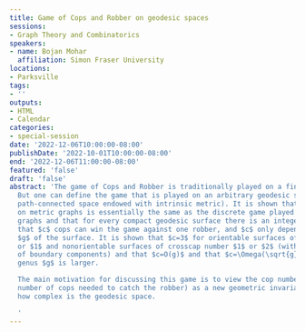 ```yaml
---
title: Game of Cops and Robber on geodesic spaces
sessions:
- Graph Theory and Combinatorics
speakers:
- name: Bojan Mohar
  affiliation: Simon Fraser University
locations:
- Parksville
tags:
- ''
outputs:
- HTML
- Calendar
categories:
- special-session
date: '2022-12-06T10:00:00-08:00'
publishDate: '2022-10-01T10:00:00-08:00'
end: '2022-12-06T11:00:00-08:00'
featured: 'false'
draft: 'false'
abstract: 'The game of Cops and Robber is traditionally played on a finite graph.
  But one can define the game that is played on an arbitrary geodesic space (a compact,
  path-connected space endowed with intrinsic metric). It is shown that the game played
  on metric graphs is essentially the same as the discrete game played on abstract
  graphs and that for every compact geodesic surface there is an integer $c$ such
  that $c$ cops can win the game against one robber, and $c$ only depends on the genus
  $g$ of the surface. It is shown that $c=3$ for orientable surfaces of genus $0$
  or $1$ and nonorientable surfaces of crosscap number $1$ or $2$ (with any number
  of boundary components) and that $c=O(g)$ and that $c=\Omega(\sqrt{g})$ when the
  genus $g$ is larger.

  The main motivation for discussing this game is to view the cop number (the minimum
  number of cops needed to catch the robber) as a new geometric invariant describing
  how complex is the geodesic space.

  '
---
```

